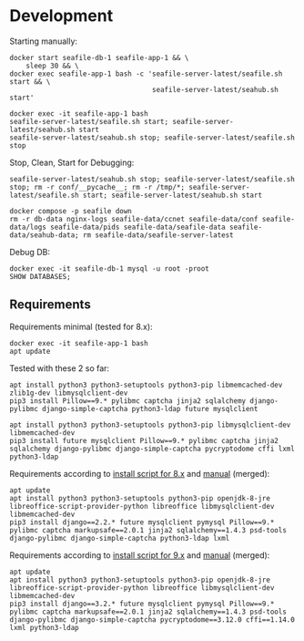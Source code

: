 # Development

Starting manually:

```
docker start seafile-db-1 seafile-app-1 && \
    sleep 30 && \
docker exec seafile-app-1 bash -c 'seafile-server-latest/seafile.sh start && \
                                   seafile-server-latest/seahub.sh start'
```

```
docker exec -it seafile-app-1 bash
seafile-server-latest/seafile.sh start; seafile-server-latest/seahub.sh start
seafile-server-latest/seahub.sh stop; seafile-server-latest/seafile.sh stop
```

Stop, Clean, Start for Debugging:

```
seafile-server-latest/seahub.sh stop; seafile-server-latest/seafile.sh stop; rm -r conf/__pycache__; rm -r /tmp/*; seafile-server-latest/seafile.sh start; seafile-server-latest/seahub.sh start
```

```
docker compose -p seafile down
rm -r db-data nginx-logs seafile-data/ccnet seafile-data/conf seafile-data/logs seafile-data/pids seafile-data/seafile-data seafile-data/seahub-data; rm seafile-data/seafile-server-latest
```

Debug DB:

```
docker exec -it seafile-db-1 mysql -u root -proot
SHOW DATABASES;
```

## Requirements

Requirements minimal (tested for 8.x):

```
docker exec -it seafile-app-1 bash
apt update
```

Tested with these 2 so far:

```
apt install python3 python3-setuptools python3-pip libmemcached-dev zlib1g-dev libmysqlclient-dev
pip3 install Pillow==9.* pylibmc captcha jinja2 sqlalchemy django-pylibmc django-simple-captcha python3-ldap future mysqlclient
```

```
apt install python3 python3-setuptools python3-pip libmysqlclient-dev libmemcached-dev
pip3 install future mysqlclient Pillow==9.* pylibmc captcha jinja2 sqlalchemy django-pylibmc django-simple-captcha pycryptodome cffi lxml python3-ldap 
```

Requirements according to [install script for 8.x](https://github.com/haiwen/seafile-server-installer) and [manual](https://manual.seafile.com/deploy/using_mysql/) (merged):

```
apt update
apt install python3 python3-setuptools python3-pip openjdk-8-jre libreoffice-script-provider-python libreoffice libmysqlclient-dev libmemcached-dev
pip3 install django==2.2.* future mysqlclient pymysql Pillow==9.* pylibmc captcha markupsafe==2.0.1 jinja2 sqlalchemy==1.4.3 psd-tools django-pylibmc django-simple-captcha python3-ldap lxml
```

Requirements according to [install script for 9.x](https://github.com/haiwen/seafile-server-installer) and [manual](https://manual.seafile.com/deploy/using_mysql/) (merged):

```
apt update
apt install python3 python3-setuptools python3-pip openjdk-8-jre libreoffice-script-provider-python libreoffice libmysqlclient-dev libmemcached-dev
pip3 install django==3.2.* future mysqlclient pymysql Pillow==9.* pylibmc captcha markupsafe==2.0.1 jinja2 sqlalchemy==1.4.3 psd-tools django-pylibmc django-simple-captcha pycryptodome==3.12.0 cffi==1.14.0 lxml python3-ldap 
```
